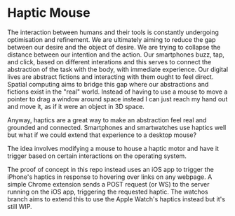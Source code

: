 # Haptic Mouse
The interaction between humans and their tools is constantly undergoing optimisation and refinement. We are ultimately aiming to reduce the gap between our desire and the object of desire. We are trying to collapse the distance between our intention and the action. Our smartphones buzz, tap, and click, based on different interations and this serves to connect the abstraction of the task with the body, with immediate experience. Our digital lives are abstract fictions and interacting with them ought to feel direct. Spatial computing aims to bridge this gap where our abstractions and fictions exist in the "real" world. Instead of having to use a mouse to move a pointer to drag a window around space instead I can just reach my hand out and move it, as if it were an object in 3D space.

Anyway, haptics are a great way to make an abstraction feel real and grounded and connected. Smartphones and smartwatches use haptics well but what if we could extend that experience to a desktop mouse?

The idea involves modifying a mouse to house a haptic motor and have it trigger based on certain interactions on the operating system.

The proof of concept in this repo instead uses an iOS app to trigger the iPhone's haptics in response to hovering over links on any webpage. A simple Chrome extension sends a POST request (or WS) to the server running on the iOS app, triggering the requested haptic. The watchos branch aims to extend this to use the Apple Watch's haptics instead but it's still WIP.
